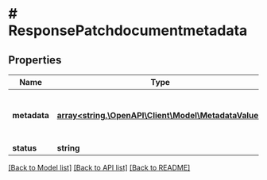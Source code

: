 # # ResponsePatchdocumentmetadata

## Properties

Name | Type | Description | Notes
------------ | ------------- | ------------- | -------------
**metadata** | [**array<string,\OpenAPI\Client\Model\MetadataValue>**](MetadataValue.md) | The full document metadata inclusive of the update. |
**status** | **string** |  |

[[Back to Model list]](../../README.md#models) [[Back to API list]](../../README.md#endpoints) [[Back to README]](../../README.md)
